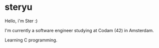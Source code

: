 # steryu
Hello, i'm Ster :)

I'm currently a software engineer studying at Codam (42) in Amsterdam.

Learning C programming.
